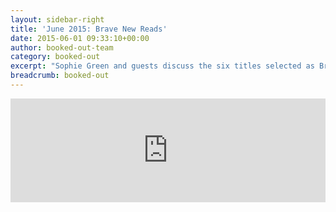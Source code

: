 ```yaml
---
layout: sidebar-right
title: 'June 2015: Brave New Reads'
date: 2015-06-01 09:33:10+00:00
author: booked-out-team
category: booked-out
excerpt: "Sophie Green and guests discuss the six titles selected as Brave New Reads for 2015: <cite>The Dead Lake</cite> by Hamid Ismailov, <cite>Fallen Land</cite> by Patrick Flanery, <cite>Black Country</cite> by Liz Berry, <cite>Any Other Mouth</cite> by Anneliese Mackintosh, <cite>Badgerlands</cite> by Patrick Barkham and <cite>Prayers for the Stolen</cite> by Jennifer Clements."
breadcrumb: booked-out
---
```

<iframe width="100%" height="166" scrolling="no" frameborder="no" src="https://w.soundcloud.com/player/?url=https%3A//api.soundcloud.com/tracks/211179472&amp;color=ff5500&amp;auto_play=false&amp;hide_related=false&amp;show_comments=true&amp;show_user=true&amp;show_reposts=false"></iframe>
